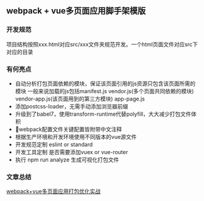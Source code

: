 ## webpack + vue多页面应用脚手架模版

### 开发规范
项目结构按照xxx.html对应src/xxx文件夹规范开发。一个html页面文件对应src下对应的目录

### 有何亮点
- 自动分析打包页面依赖的模块，保证该页面引用的js资源只包含该页面所需的模块 一般来说加载的js包括manifest.js vendor.js(多个页面共同依赖的模块) vendor-app.js(该页面用到的第三方模块) app-page.js
- 添加postcss-loader，无需手动添加浏览器前缀
- 升级到了babel7，使用transform-runtime代替polyfill，大大减少打包文件体积
- webpack配置文件关键配置皆附带中文注释
- 根据生产环境和开发环境使用不同版本的vue源文件
- 开发规范定制 eslint or standard
- 开发工具定制 是否需要添加vuex or vue-router
- 执行 npm run analyze 生成可视化打包文件

### 文章总结
[webpack+vue多页面应用打包优化实战](https://zhuanlan.zhihu.com/p/46971923)